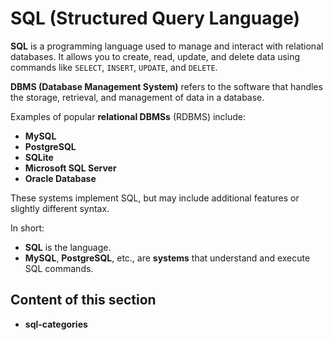 # SQL (Structured Query Language)

**SQL** is a programming language used to manage and interact with relational databases. It allows you to create, read, update, and delete data using commands like `SELECT`, `INSERT`, `UPDATE`, and `DELETE`.

**DBMS (Database Management System)** refers to the software that handles the storage, retrieval, and management of data in a database.

Examples of popular **relational DBMSs** (RDBMS) include:

- **MySQL**
- **PostgreSQL**
- **SQLite**
- **Microsoft SQL Server**
- **Oracle Database**

These systems implement SQL, but may include additional features or slightly different syntax.

In short:

- **SQL** is the language.
- **MySQL**, **PostgreSQL**, etc., are **systems** that understand and execute SQL commands.

## Content of this section

- **sql-categories**

